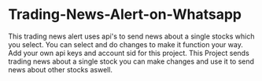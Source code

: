 # Trading-News-Alert-on-Whatsapp
This trading news alert uses api's to send news about a single stocks which you select. You can select and do changes to make it function your way. Add your own api keys and account sid for this project.
This Project sends trading news about a single stock you can make changes and use it to send news about other stocks aswell.
